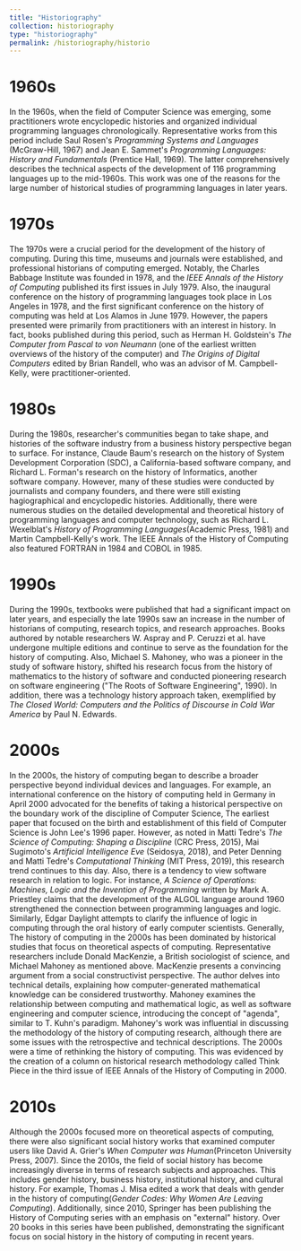 ```yaml
---
title: "Historiography"
collection: historiography
type: "historiography"
permalink: /historiography/historio
---
```


1960s
======
In the 1960s, when the field of Computer Science was emerging, some practitioners wrote encyclopedic histories and organized individual programming languages chronologically. Representative works from this period include Saul Rosen's *Programming Systems and Languages* (McGraw-Hill, 1967) and Jean E. Sammet's *Programming Languages: History and Fundamentals* (Prentice Hall, 1969). The latter comprehensively describes the technical aspects of the development of 116 programming languages up to the mid-1960s. This work was one of the reasons for the large number of historical studies of programming languages in later years.

1970s
======
The 1970s were a crucial period for the development of the history of computing. During this time, museums and journals were established, and professional historians of computing emerged. Notably, the Charles Babbage Institute was founded in 1978, and the *IEEE Annals of the History of Computing* published its first issues in July 1979. Also, the inaugural conference on the history of programming languages took place in Los Angeles in 1978, and the first significant conference on the history of computing was held at Los Alamos in June 1979. However, the papers presented were primarily from practitioners with an interest in history. In fact, books published during this period, such as Herman H. Goldstein's *The Computer from Pascal to von Neumann* (one of the earliest written overviews of the history of the computer) and *The Origins of Digital Computers* edited by Brian Randell, who was an advisor of M. Campbell-Kelly, were practitioner-oriented.

1980s
======
During the 1980s, researcher's communities began to take shape, and histories of the software industry from a business history perspective began to surface. For instance, Claude Baum's research on the history of System Development Corporation (SDC), a California-based software company, and Richard L. Forman's research on the history of Informatics, another software company. However, many of these studies were conducted by journalists and company founders, and there were still existing hagiographical and encyclopedic histories. Additionally, there were numerous studies on the detailed developmental and theoretical history of programming languages and computer technology, such as Richard L. Wexelblat's *History of Programming Languages*(Academic Press, 1981) and Martin Campbell-Kelly's work. The IEEE Annals of the History of Computing also featured FORTRAN in 1984 and COBOL in 1985.

1990s
======
During the 1990s, textbooks were published that had a significant impact on later years, and especially the late 1990s saw an increase in the number of historians of computing, research topics, and research approaches. Books authored by notable researchers W. Aspray and P. Ceruzzi et al. have undergone multiple editions and continue to serve as the foundation for the history of computing. Also, Michael S. Mahoney, who was a pioneer in the study of software history, shifted his research focus from the history of mathematics to the history of software and conducted pioneering research on software engineering ("The Roots of Software Engineering", 1990). In addition, there was a technology history approach taken, exemplified by *The Closed World: Computers and the Politics of Discourse in Cold War America* by Paul N. Edwards.

2000s
======
In the 2000s, the history of computing began to describe a broader perspective beyond individual devices and languages. For example, an international conference on the history of computing held in Germany in April 2000 advocated for the benefits of taking a historical perspective on the boundary work of the discipline of Computer Science, The earliest paper that focused on the birth and establishment of this field of Computer Science is John Lee's 1996 paper. However, as noted in Matti Tedre's *The Science of Computing: Shaping a Discipline* (CRC Press, 2015), Mai Sugimoto's *Artificial Intelligence Eve* (Seidosya, 2018), and Peter Denning and Matti Tedre's *Computational Thinking* (MIT Press, 2019), this research trend continues to this day.
  Also, there is a tendency to view software research in relation to logic. For instance, *A Science of Operations: Machines, Logic and the Invention of Programming* written by Mark A. Priestley claims that the development of the ALGOL language around 1960 strengthened the connection between programming languages and logic. Similarly, Edgar Daylight attempts to clarify the influence of logic in computing through the oral history of early computer scientists. 
  Generally, The history of computing in the 2000s has been dominated by historical studies that focus on theoretical aspects of computing. Representative researchers include Donald MacKenzie, a British sociologist of science, and Michael Mahoney as mentioned above. MacKenzie presents a convincing argument from a social constructivist perspective. The author delves into technical details, explaining how computer-generated mathematical knowledge can be considered trustworthy. Mahoney examines the relationship between computing and mathematical logic, as well as software engineering and computer science, introducing the concept of "agenda", similar to T. Kuhn's paradigm. Mahoney's work was influential in discussing the methodology of the history of computing research, although there are some issues with the retrospective and technical descriptions.
  The 2000s were a time of rethinking the history of computing. This was evidenced by the creation of a column on historical research methodology called Think Piece in the third issue of IEEE Annals of the History of Computing in 2000.

2010s
======
Although the 2000s focused more on theoretical aspects of computing, there were also significant social history works that examined computer users like David A. Grier's *When Computer was Human*(Princeton University Press, 2007).
  Since the 2010s, the field of social history has become increasingly diverse in terms of research subjects and approaches. This includes gender history, business history, institutional history, and cultural history. For example, Thomas J. Misa edited a work that deals with gender in the history of computing(*Gender Codes: Why Women Are Leaving Computing*). Additionally, since 2010, Springer has been publishing the History of Computing series with an emphasis on "external" history. Over 20 books in this series have been published, demonstrating the significant focus on social history in the history of computing in recent years. 
     

